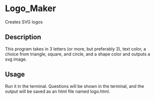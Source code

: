 # Logo_Maker
Creates SVG logos
## Description
This program takes in 3 letters (or more, but preferably 3), text color, a choice from triangle, square, and circle, and a shape color and outputs a svg image.
## Usage
Run it in the terminal.  Questions will be shown in the terminal, and the output will be saved as an html file named logo.html.
